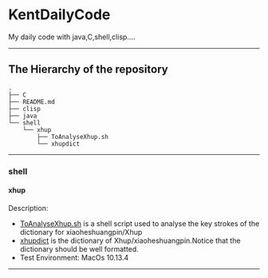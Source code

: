 # KentDailyCode
My daily code with java,C,shell,clisp....

---
## The Hierarchy of the repository
```
.
├── C
├── README.md 
├── clisp 
├── java 
└── shell 
	└── xhup 
		├── ToAnalyseXhup.sh 
		└── xhupdict 
```

---
### shell
#### xhup
Description: 
- [ToAnalyseXhup.sh](./shell/xhup/ToAnalyseXhup.sh) is a shell script used to analyse the key strokes of the dictionary for xiaoheshuangpin/Xhup
- [xhupdict](./shell/xhup/xhupdict) is the dictionary of Xhup/xiaoheshuangpin.Notice that the dictionary should be well formatted.
- Test Environment: MacOs 10.13.4
---


